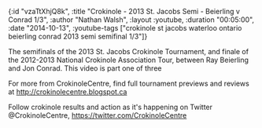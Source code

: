 {:id "vzaTtXhjQ8k",
 :title "Crokinole - 2013 St. Jacobs Semi - Beierling v Conrad 1/3",
 :author "Nathan Walsh",
 :layout :youtube,
 :duration "00:05:00",
 :date "2014-10-13",
 :youtube-tags
 ["crokinole st jacobs waterloo ontario beierling conrad 2013 semi semifinal 1/3"]}


The semifinals of the 2013 St. Jacobs Crokinole Tournament, and finale of the 2012-2013 National Crokinole Association Tour, between Ray Beierling and Jon Conrad. This video is part one of three

For more from CrokinoleCentre, find full tournament previews and reviews at http://crokinolecentre.blogspot.ca

Follow crokinole results and action as it's happening on Twitter @CrokinoleCentre, https://twitter.com/CrokinoleCentre
